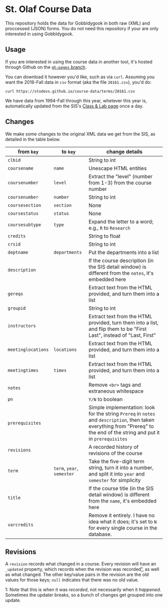 St. Olaf Course Data
====================

This repository holds the data for Gobbldygook in both raw (XML) and proccessed (JSON) forms. You do not need this repository if your are only interested in using Gobbldygook.


## Usage

If you are interested in using the course data in another tool, it's hosted through Github on the [`gh-pages` branch](https://github.com/stodevx/course-data/tree/gh-pages).

You can download it however you'd like, such as via `curl`. Assuming you want the 2016-Fall data in `csv` format (aka the file `20161.csv`), you'd do:

```console
curl https://stodevx.github.io/course-data/terms/20161.csv
```

We have data from 1994-Fall through this year, whetever this year is, automatically updated from the SIS's [Class & Lab page](https://www.stolaf.edu/sis/public-aclasslab.cfm) once a day.


## Changes

We make some changes to the original XML data we get from the SIS, as detailed in the table below.

from `key` | to `key` | change details
----|-----|---
`clbid` | | String to int
`coursename` | `name` | Unescape HTML entities
`coursenumber` | `level` | Extract the "level" (number from 1-3) from the course number
`coursenumber` | `number` | String to int
`coursesection` | `section` | None
`coursestatus` | `status` | None
`coursesubtype` | `type` | Expand the letter to a word; e.g., `R` to `Research`
`credits` | | String to float
`crsid` | | String to int
`deptname` | `departments` | Put the departments into a list
`description` |  | If the course description (in the SIS detail window) is different from the `notes`, it's embedded here
`gereqs` | | Extract text from the HTML provided, and turn them into a list
`groupid` | | String to int
`instructors` | | Extract text from the HTML provided, turn them into a list, and flip them to be "First Last", instead of "Last, First"
`meetinglocations` | `locations` | Extract text from the HTML provided, and turn them into a list
`meetingtimes` | `times` | Extract text from the HTML provided, and turn them into a list
`notes` | | Remove `<br>` tags and extraneous whitespace
`pn` | | `Y/N` to boolean
`prerequisites` |  | Simple implementation: look for the string `Prereq` in `notes` and `description`, then taken everything from "Prereq" to the end of the string and put it in `prerequisites`
`revisions` |  | A recorded history of revisions of the course
`term` | `term`, `year`, `semester` | Take the five-digit term string, turn it into a number, and split it into `year` and `semester` for simplicity
`title` |  | If the course title (in the SIS detail window) is different from the `name`, it's embedded here
`varcredits` | | Remove it entirely. I have no idea what it does; it's set to `N` for every single course in the database.


## Revisions
A `revision` records what changed in a course. Every revision will have an `_updated` property, which records when the revision was recorded<a href="#fn-1">¹</a>, as well as what changed. The other key/value pairs in the revision are the old values for those keys; `null` indicates that there was no old value.

1: <a name="fn-1"/> Note that this is when it was _recorded_, not necessarily when it _happened_. Sometimes the updater breaks, so a bunch of changes get grouped into one update.
